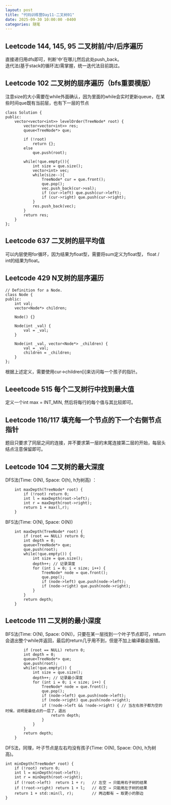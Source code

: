 ```yaml
---
layout: post
title: "代码训练营Day11-二叉树01"
date: 2025-09-30 10:00:00 -0400
categories: 随笔
---
```


## Leetcode 144, 145, 95 二叉树前/中/后序遍历
直接递归用dfs即可，判断‘中’在哪儿然后此处push_back。  
迭代法(基于stack的循环法)需掌握，统一迭代法目前跳过。   

## Leetcode 102 二叉树的层序遍历（bfs重要模版）

注意size的大小需要在while外面确认，因为里面的while会实时更新queue，在某些时间que既有当前层，也有下一层的节点
```
class Solution {
public:
    vector<vector<int>> levelOrder(TreeNode* root) {
        vector<vector<int>> res;
        queue<TreeNode*> que;
        
        if (!root) 
            return {};
        else
            que.push(root);

        while(!que.empty()){
            int size = que.size();
            vector<int> vec;
            while(size--){
                TreeNode* cur = que.front();
                que.pop();
                vec.push_back(cur->val);
                if (cur->left) que.push(cur->left);
                if (cur->right) que.push(cur->right);
            }
            res.push_back(vec);
        }    
        return res;
    }
};
```

## Leetcode 637 二叉树的层平均值
可以内层使用for循环，因为结果为float型，需要将sum定义为float型， float / int的结果为float。   

## Leetcode 429 N叉树的层序遍历
```
// Definition for a Node.
class Node {
public:
    int val;
    vector<Node*> children;

    Node() {}

    Node(int _val) {
        val = _val;
    }

    Node(int _val, vector<Node*> _children) {
        val = _val;
        children = _children;
    }
};
```
根据上述定义，需要使用cur->children[i]来访问每一个孩子的指针。

## Leeetcode 515 每个二叉树行中找到最大值
定义一个int max = INT_MIN, 然后将每行的每个值与其比较即可。

## Leetcode 116/117 填充每一个节点的下一个右侧节点指针
题目只要求了同层之间的连接，并不要求第一层的末尾连接第二层的开始，每层头结点注意保留即可。

## Leetcode 104 二叉树的最大深度
DFS法(Time: O(N), Space: O(h), h为树高) ：
```
    int maxDepth(TreeNode* root) {
        if (!root) return 0;
        int l = maxDepth(root->left);
        int r = maxDepth(root->right);
        return 1 + max(l,r);
    }
```
BFS法(Time: O(N), Space: O(N))
```
    int maxDepth(TreeNode* root) {
        if (root == NULL) return 0;
        int depth = 0;
        queue<TreeNode*> que;
        que.push(root);
        while(!que.empty()) {
            int size = que.size();
            depth++; // 记录深度
            for (int i = 0; i < size; i++) {
                TreeNode* node = que.front();
                que.pop();
                if (node->left) que.push(node->left);
                if (node->right) que.push(node->right);
            }
        }
        return depth;
    }
```
## Leetcode 111 二叉树的最小深度
BFS法(Time: O(N), Space: O(N))，只要在某一层找到一个叶子节点即可，return会退出整个while并返回，最后的return几乎用不到，但是不加上编译器会报错。
```
        if (root == NULL) return 0;
        int depth = 0;
        queue<TreeNode*> que;
        que.push(root);
        while(!que.empty()) {
            int size = que.size();
            depth++; // 记录最小深度
            for (int i = 0; i < size; i++) {
                TreeNode* node = que.front();
                que.pop();
                if (node->left) que.push(node->left);
                if (node->right) que.push(node->right);
                if (!node->left && !node->right) { // 当左右孩子都为空的时候，说明是最低点的一层了，退出
                    return depth;
                }
            }
        }
        return depth;
    }
```

DFS法，同理，叶子节点是左右均没有孩子(Time: O(N), Space: O(h), h为树高)。
```
int minDepth(TreeNode* root) {
    if (!root) return 0;
    int l = minDepth(root->left);
    int r = minDepth(root->right);
    if (!root->left)  return 1 + r;   // 左空 → 只能用右子树的结果
    if (!root->right) return 1 + l;   // 右空 → 只能用左子树的结果
    return 1 + std::min(l, r);        // 两边都有 → 取更小的那边
}
```














